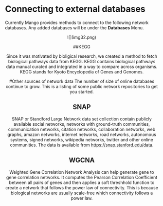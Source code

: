 # Connecting to external databases

Currently Mango provides methods to connect to the following network databases. Any added databases will be under the **Databases** Menu.
<center>
![](img32.png)

##KEGG

Since it was motivated by bioligical research, we created a method to fetch biological pathways data from KEGG. KEGG contains biological pathways data manual curated and integrated in a way to compare across organisms. KEGG stands for Kyoto Encyclopedia of Genes and Genomes.


#Other sources of network data
The number of size of online databases continue to grow. This is a listing of some public network repositories to get you started.


SNAP
--
SNAP or Standford Large Network data set collection contain publicly available social networks, networks with ground-truth communities, communication networks, citation networks, collaboration networks, web graphs, amazon networks, internet networks, road networks, autonomous systems, signed networks, wikipedia networks, twitter and other online communities. The data is available from https://snap.stanford.edu/data. 

WGCNA
---
Weighted Gene Correlation Network Analysis can help generate gene to gene correlation networks. It computes the Pearson Correlation Coefficient between all pairs of genes and then applies a soft threshhold function to create a network that follows the power law of connectivity. This is because biological networks are usually scale-free which connectivity follows a power law.